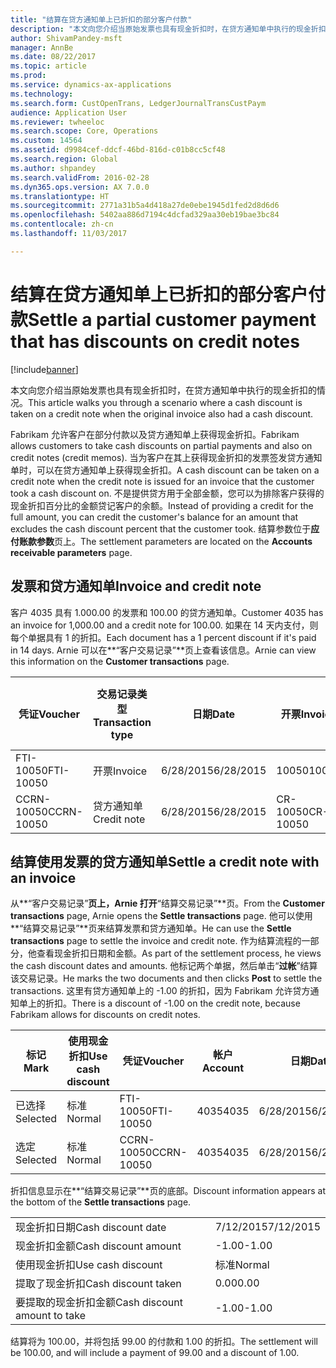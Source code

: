 ```yaml
---
title: "结算在贷方通知单上已折扣的部分客户付款"
description: "本文向您介绍当原始发票也具有现金折扣时，在贷方通知单中执行的现金折扣的情况。"
author: ShivamPandey-msft
manager: AnnBe
ms.date: 08/22/2017
ms.topic: article
ms.prod: 
ms.service: dynamics-ax-applications
ms.technology: 
ms.search.form: CustOpenTrans, LedgerJournalTransCustPaym
audience: Application User
ms.reviewer: twheeloc
ms.search.scope: Core, Operations
ms.custom: 14564
ms.assetid: d9984cef-ddcf-46bd-816d-c01b8cc5cf48
ms.search.region: Global
ms.author: shpandey
ms.search.validFrom: 2016-02-28
ms.dyn365.ops.version: AX 7.0.0
ms.translationtype: HT
ms.sourcegitcommit: 2771a31b5a4d418a27de0ebe1945d1fed2d8d6d6
ms.openlocfilehash: 5402aa886d7194c4dcfad329aa30eb19bae3bc84
ms.contentlocale: zh-cn
ms.lasthandoff: 11/03/2017

---
```


# <a name="settle-a-partial-customer-payment-that-has-discounts-on-credit-notes"></a><span data-ttu-id="c0ca5-103">结算在贷方通知单上已折扣的部分客户付款</span><span class="sxs-lookup"><span data-stu-id="c0ca5-103">Settle a partial customer payment that has discounts on credit notes</span></span>

[!include[banner](../includes/banner.md)]


<span data-ttu-id="c0ca5-104">本文向您介绍当原始发票也具有现金折扣时，在贷方通知单中执行的现金折扣的情况。</span><span class="sxs-lookup"><span data-stu-id="c0ca5-104">This article walks you through a scenario where a cash discount is taken on a credit note when the original invoice also had a cash discount.</span></span> 

<span data-ttu-id="c0ca5-105">Fabrikam 允许客户在部分付款以及贷方通知单上获得现金折扣。</span><span class="sxs-lookup"><span data-stu-id="c0ca5-105">Fabrikam allows customers to take cash discounts on partial payments and also on credit notes (credit memos).</span></span> <span data-ttu-id="c0ca5-106">当为客户在其上获得现金折扣的发票签发贷方通知单时，可以在贷方通知单上获得现金折扣。</span><span class="sxs-lookup"><span data-stu-id="c0ca5-106">A cash discount can be taken on a credit note when the credit note is issued for an invoice that the customer took a cash discount on.</span></span> <span data-ttu-id="c0ca5-107">不是提供贷方用于全部金额，您可以为排除客户获得的现金折扣百分比的金额贷记客户的余额。</span><span class="sxs-lookup"><span data-stu-id="c0ca5-107">Instead of providing a credit for the full amount, you can credit the customer's balance for an amount that excludes the cash discount percent that the customer took.</span></span> <span data-ttu-id="c0ca5-108">结算参数位于**应付账款参数**页上。</span><span class="sxs-lookup"><span data-stu-id="c0ca5-108">The settlement parameters are located on the **Accounts receivable parameters** page.</span></span>

## <a name="invoice-and-credit-note"></a><span data-ttu-id="c0ca5-109">发票和贷方通知单</span><span class="sxs-lookup"><span data-stu-id="c0ca5-109">Invoice and credit note</span></span>
<span data-ttu-id="c0ca5-110">客户 4035 具有 1.000.00 的发票和 100.00 的贷方通知单。</span><span class="sxs-lookup"><span data-stu-id="c0ca5-110">Customer 4035 has an invoice for 1,000.00 and a credit note for 100.00.</span></span> <span data-ttu-id="c0ca5-111">如果在 14 天内支付，则每个单据具有 1 的折扣。</span><span class="sxs-lookup"><span data-stu-id="c0ca5-111">Each document has a 1 percent discount if it's paid in 14 days.</span></span> <span data-ttu-id="c0ca5-112">Arnie 可以在**“客户交易记录”**页上查看该信息。</span><span class="sxs-lookup"><span data-stu-id="c0ca5-112">Arnie can view this information on the **Customer transactions** page.</span></span>

| <span data-ttu-id="c0ca5-113">凭证</span><span class="sxs-lookup"><span data-stu-id="c0ca5-113">Voucher</span></span>    | <span data-ttu-id="c0ca5-114">交易记录类型</span><span class="sxs-lookup"><span data-stu-id="c0ca5-114">Transaction type</span></span> | <span data-ttu-id="c0ca5-115">日期</span><span class="sxs-lookup"><span data-stu-id="c0ca5-115">Date</span></span>      | <span data-ttu-id="c0ca5-116">开票</span><span class="sxs-lookup"><span data-stu-id="c0ca5-116">Invoice</span></span>  | <span data-ttu-id="c0ca5-117">交易币种借方金额</span><span class="sxs-lookup"><span data-stu-id="c0ca5-117">Amount in transaction currency debit</span></span> | <span data-ttu-id="c0ca5-118">交易币种贷方金额</span><span class="sxs-lookup"><span data-stu-id="c0ca5-118">Amount in transaction currency credit</span></span> | <span data-ttu-id="c0ca5-119">余额</span><span class="sxs-lookup"><span data-stu-id="c0ca5-119">Balance</span></span>  | <span data-ttu-id="c0ca5-120">货币</span><span class="sxs-lookup"><span data-stu-id="c0ca5-120">Currency</span></span> |
|------------|------------------|-----------|----------|--------------------------------------|---------------------------------------|----------|----------|
| <span data-ttu-id="c0ca5-121">FTI-10050</span><span class="sxs-lookup"><span data-stu-id="c0ca5-121">FTI-10050</span></span>  | <span data-ttu-id="c0ca5-122">开票</span><span class="sxs-lookup"><span data-stu-id="c0ca5-122">Invoice</span></span>          | <span data-ttu-id="c0ca5-123">6/28/2015</span><span class="sxs-lookup"><span data-stu-id="c0ca5-123">6/28/2015</span></span> | <span data-ttu-id="c0ca5-124">10050</span><span class="sxs-lookup"><span data-stu-id="c0ca5-124">10050</span></span>    | <span data-ttu-id="c0ca5-125">1,000.00</span><span class="sxs-lookup"><span data-stu-id="c0ca5-125">1,000.00</span></span>                             |                                       | <span data-ttu-id="c0ca5-126">1,000.00</span><span class="sxs-lookup"><span data-stu-id="c0ca5-126">1,000.00</span></span> | <span data-ttu-id="c0ca5-127">美元</span><span class="sxs-lookup"><span data-stu-id="c0ca5-127">USD</span></span>      |
| <span data-ttu-id="c0ca5-128">CCRN-10050</span><span class="sxs-lookup"><span data-stu-id="c0ca5-128">CCRN-10050</span></span> | <span data-ttu-id="c0ca5-129">贷方通知单</span><span class="sxs-lookup"><span data-stu-id="c0ca5-129">Credit note</span></span>      | <span data-ttu-id="c0ca5-130">6/28/2015</span><span class="sxs-lookup"><span data-stu-id="c0ca5-130">6/28/2015</span></span> | <span data-ttu-id="c0ca5-131">CR-10050</span><span class="sxs-lookup"><span data-stu-id="c0ca5-131">CR-10050</span></span> |                                      | <span data-ttu-id="c0ca5-132">100.00</span><span class="sxs-lookup"><span data-stu-id="c0ca5-132">100.00</span></span>                                | <span data-ttu-id="c0ca5-133">-100.00</span><span class="sxs-lookup"><span data-stu-id="c0ca5-133">-100.00</span></span>  | <span data-ttu-id="c0ca5-134">美元</span><span class="sxs-lookup"><span data-stu-id="c0ca5-134">USD</span></span>      |

## <a name="settle-a-credit-note-with-an-invoice"></a><span data-ttu-id="c0ca5-135">结算使用发票的贷方通知单</span><span class="sxs-lookup"><span data-stu-id="c0ca5-135">Settle a credit note with an invoice</span></span>
<span data-ttu-id="c0ca5-136">从**“客户交易记录”**页上，Arnie 打开**“结算交易记录”**页。</span><span class="sxs-lookup"><span data-stu-id="c0ca5-136">From the **Customer transactions** page, Arnie opens the **Settle transactions** page.</span></span> <span data-ttu-id="c0ca5-137">他可以使用 **“结算交易记录”**页来结算发票和贷方通知单。</span><span class="sxs-lookup"><span data-stu-id="c0ca5-137">He can use the **Settle transactions** page to settle the invoice and credit note.</span></span> <span data-ttu-id="c0ca5-138">作为结算流程的一部分，他查看现金折扣日期和金额。</span><span class="sxs-lookup"><span data-stu-id="c0ca5-138">As part of the settlement process, he views the cash discount dates and amounts.</span></span> <span data-ttu-id="c0ca5-139">他标记两个单据，然后单击“**过帐**”结算该交易记录。</span><span class="sxs-lookup"><span data-stu-id="c0ca5-139">He marks the two documents and then clicks **Post** to settle the transactions.</span></span> <span data-ttu-id="c0ca5-140">这里有贷方通知单上的 -1.00 的折扣，因为 Fabrikam 允许贷方通知单上的折扣。</span><span class="sxs-lookup"><span data-stu-id="c0ca5-140">There is a discount of -1.00 on the credit note, because Fabrikam allows for discounts on credit notes.</span></span>

| <span data-ttu-id="c0ca5-141">标记</span><span class="sxs-lookup"><span data-stu-id="c0ca5-141">Mark</span></span>     | <span data-ttu-id="c0ca5-142">使用现金折扣</span><span class="sxs-lookup"><span data-stu-id="c0ca5-142">Use cash discount</span></span> | <span data-ttu-id="c0ca5-143">凭证</span><span class="sxs-lookup"><span data-stu-id="c0ca5-143">Voucher</span></span>    | <span data-ttu-id="c0ca5-144">帐户</span><span class="sxs-lookup"><span data-stu-id="c0ca5-144">Account</span></span> | <span data-ttu-id="c0ca5-145">日期</span><span class="sxs-lookup"><span data-stu-id="c0ca5-145">Date</span></span>      | <span data-ttu-id="c0ca5-146">到期日期</span><span class="sxs-lookup"><span data-stu-id="c0ca5-146">Due date</span></span>  | <span data-ttu-id="c0ca5-147">开票</span><span class="sxs-lookup"><span data-stu-id="c0ca5-147">Invoice</span></span>  | <span data-ttu-id="c0ca5-148">交易记录币种金额</span><span class="sxs-lookup"><span data-stu-id="c0ca5-148">Amount in transaction currency</span></span> | <span data-ttu-id="c0ca5-149">货币</span><span class="sxs-lookup"><span data-stu-id="c0ca5-149">Currency</span></span> | <span data-ttu-id="c0ca5-150">要结算的金额</span><span class="sxs-lookup"><span data-stu-id="c0ca5-150">Amount to settle</span></span> |
|----------|-------------------|------------|---------|-----------|-----------|----------|--------------------------------|----------|------------------|
| <span data-ttu-id="c0ca5-151">已选择</span><span class="sxs-lookup"><span data-stu-id="c0ca5-151">Selected</span></span> | <span data-ttu-id="c0ca5-152">标准</span><span class="sxs-lookup"><span data-stu-id="c0ca5-152">Normal</span></span>            | <span data-ttu-id="c0ca5-153">FTI-10050</span><span class="sxs-lookup"><span data-stu-id="c0ca5-153">FTI-10050</span></span>  | <span data-ttu-id="c0ca5-154">4035</span><span class="sxs-lookup"><span data-stu-id="c0ca5-154">4035</span></span>    | <span data-ttu-id="c0ca5-155">6/28/2015</span><span class="sxs-lookup"><span data-stu-id="c0ca5-155">6/28/2015</span></span> | <span data-ttu-id="c0ca5-156">7/28/2015</span><span class="sxs-lookup"><span data-stu-id="c0ca5-156">7/28/2015</span></span> | <span data-ttu-id="c0ca5-157">10050</span><span class="sxs-lookup"><span data-stu-id="c0ca5-157">10050</span></span>    | <span data-ttu-id="c0ca5-158">1,000.00</span><span class="sxs-lookup"><span data-stu-id="c0ca5-158">1,000.00</span></span>                       | <span data-ttu-id="c0ca5-159">美元</span><span class="sxs-lookup"><span data-stu-id="c0ca5-159">USD</span></span>      | <span data-ttu-id="c0ca5-160">990.00</span><span class="sxs-lookup"><span data-stu-id="c0ca5-160">990.00</span></span>           |
| <span data-ttu-id="c0ca5-161">选定</span><span class="sxs-lookup"><span data-stu-id="c0ca5-161">Selected</span></span> | <span data-ttu-id="c0ca5-162">标准</span><span class="sxs-lookup"><span data-stu-id="c0ca5-162">Normal</span></span>            | <span data-ttu-id="c0ca5-163">CCRN-10050</span><span class="sxs-lookup"><span data-stu-id="c0ca5-163">CCRN-10050</span></span> | <span data-ttu-id="c0ca5-164">4035</span><span class="sxs-lookup"><span data-stu-id="c0ca5-164">4035</span></span>    | <span data-ttu-id="c0ca5-165">6/28/2015</span><span class="sxs-lookup"><span data-stu-id="c0ca5-165">6/28/2015</span></span> | <span data-ttu-id="c0ca5-166">7/28/2015</span><span class="sxs-lookup"><span data-stu-id="c0ca5-166">7/28/2015</span></span> | <span data-ttu-id="c0ca5-167">CR-10050</span><span class="sxs-lookup"><span data-stu-id="c0ca5-167">CR-10050</span></span> | <span data-ttu-id="c0ca5-168">-100.00</span><span class="sxs-lookup"><span data-stu-id="c0ca5-168">-100.00</span></span>                        | <span data-ttu-id="c0ca5-169">美元</span><span class="sxs-lookup"><span data-stu-id="c0ca5-169">USD</span></span>      | <span data-ttu-id="c0ca5-170">-99.00</span><span class="sxs-lookup"><span data-stu-id="c0ca5-170">-99.00</span></span>           |

<span data-ttu-id="c0ca5-171">折扣信息显示在**“结算交易记录”**页的底部。</span><span class="sxs-lookup"><span data-stu-id="c0ca5-171">Discount information appears at the bottom of the **Settle transactions** page.</span></span>

|                              |           |
|------------------------------|-----------|
| <span data-ttu-id="c0ca5-172">现金折扣日期</span><span class="sxs-lookup"><span data-stu-id="c0ca5-172">Cash discount date</span></span>           | <span data-ttu-id="c0ca5-173">7/12/2015</span><span class="sxs-lookup"><span data-stu-id="c0ca5-173">7/12/2015</span></span> |
| <span data-ttu-id="c0ca5-174">现金折扣金额</span><span class="sxs-lookup"><span data-stu-id="c0ca5-174">Cash discount amount</span></span>         | <span data-ttu-id="c0ca5-175">-1.00</span><span class="sxs-lookup"><span data-stu-id="c0ca5-175">-1.00</span></span>     |
| <span data-ttu-id="c0ca5-176">使用现金折扣</span><span class="sxs-lookup"><span data-stu-id="c0ca5-176">Use cash discount</span></span>            | <span data-ttu-id="c0ca5-177">标准</span><span class="sxs-lookup"><span data-stu-id="c0ca5-177">Normal</span></span>    |
| <span data-ttu-id="c0ca5-178">提取了现金折扣</span><span class="sxs-lookup"><span data-stu-id="c0ca5-178">Cash discount taken</span></span>          | <span data-ttu-id="c0ca5-179">0.00</span><span class="sxs-lookup"><span data-stu-id="c0ca5-179">0.00</span></span>      |
| <span data-ttu-id="c0ca5-180">要提取的现金折扣金额</span><span class="sxs-lookup"><span data-stu-id="c0ca5-180">Cash discount amount to take</span></span> | <span data-ttu-id="c0ca5-181">-1.00</span><span class="sxs-lookup"><span data-stu-id="c0ca5-181">-1.00</span></span>     |

<span data-ttu-id="c0ca5-182">结算将为 100.00，并将包括 99.00 的付款和 1.00 的折扣。</span><span class="sxs-lookup"><span data-stu-id="c0ca5-182">The settlement will be 100.00, and will include a payment of 99.00 and a discount of 1.00.</span></span>




